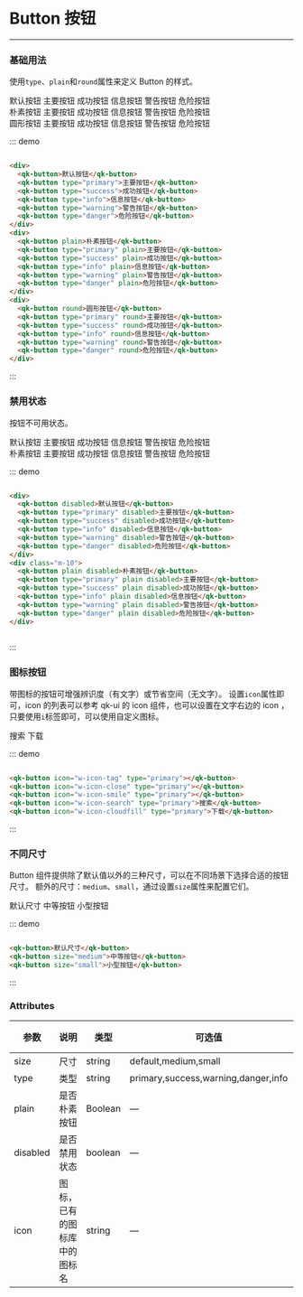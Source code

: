 # Button 按钮
----
### 基础用法
使用```type```、```plain```和```round```属性来定义 Button 的样式。

<div class="demo-block">
  <div>
    <qk-button>默认按钮</qk-button>
    <qk-button type="primary">主要按钮</qk-button>
    <qk-button type="success">成功按钮</qk-button>
    <qk-button type="info">信息按钮</qk-button>
    <qk-button type="warning">警告按钮</qk-button>
    <qk-button type="danger">危险按钮</qk-button>
  </div>
  <div class="m-10">
    <qk-button plain>朴素按钮</qk-button>
    <qk-button type="primary" plain>主要按钮</qk-button>
    <qk-button type="success" plain>成功按钮</qk-button>
    <qk-button type="info" plain>信息按钮</qk-button>
    <qk-button type="warning" plain>警告按钮</qk-button>
    <qk-button type="danger" plain>危险按钮</qk-button>
  </div>
  <div class="m-10">
    <qk-button round>圆形按钮</qk-button>
    <qk-button type="primary" round>主要按钮</qk-button>
    <qk-button type="success" round>成功按钮</qk-button>
    <qk-button type="info" round>信息按钮</qk-button>
    <qk-button type="warning" round>警告按钮</qk-button>
    <qk-button type="danger" round>危险按钮</qk-button>
  </div>
</div>

::: demo
```html

<div>
  <qk-button>默认按钮</qk-button>
  <qk-button type="primary">主要按钮</qk-button>
  <qk-button type="success">成功按钮</qk-button>
  <qk-button type="info">信息按钮</qk-button>
  <qk-button type="warning">警告按钮</qk-button>
  <qk-button type="danger">危险按钮</qk-button>
</div>
<div>
  <qk-button plain>朴素按钮</qk-button>
  <qk-button type="primary" plain>主要按钮</qk-button>
  <qk-button type="success" plain>成功按钮</qk-button>
  <qk-button type="info" plain>信息按钮</qk-button>
  <qk-button type="warning" plain>警告按钮</qk-button>
  <qk-button type="danger" plain>危险按钮</qk-button>
</div>
<div>
  <qk-button round>圆形按钮</qk-button>
  <qk-button type="primary" round>主要按钮</qk-button>
  <qk-button type="success" round>成功按钮</qk-button>
  <qk-button type="info" round>信息按钮</qk-button>
  <qk-button type="warning" round>警告按钮</qk-button>
  <qk-button type="danger" round>危险按钮</qk-button>
</div>

```
:::

### 禁用状态

按钮不可用状态。

<div class="demo-block">
  <div>
    <qk-button disabled>默认按钮</qk-button>
    <qk-button type="primary" disabled>主要按钮</qk-button>
    <qk-button type="success" disabled>成功按钮</qk-button>
    <qk-button type="info" disabled>信息按钮</qk-button>
    <qk-button type="warning" disabled>警告按钮</qk-button>
    <qk-button type="danger" disabled>危险按钮</qk-button>
  </div>
  <div class="m-10">
    <qk-button plain disabled>朴素按钮</qk-button>
    <qk-button type="primary" plain disabled>主要按钮</qk-button>
    <qk-button type="success" plain disabled>成功按钮</qk-button>
    <qk-button type="info" plain disabled>信息按钮</qk-button>
    <qk-button type="warning" plain disabled>警告按钮</qk-button>
    <qk-button type="danger" plain disabled>危险按钮</qk-button>
  </div>
</div>

::: demo
```html

<div>
  <qk-button disabled>默认按钮</qk-button>
  <qk-button type="primary" disabled>主要按钮</qk-button>
  <qk-button type="success" disabled>成功按钮</qk-button>
  <qk-button type="info" disabled>信息按钮</qk-button>
  <qk-button type="warning" disabled>警告按钮</qk-button>
  <qk-button type="danger" disabled>危险按钮</qk-button>
</div>
<div class="m-10">
  <qk-button plain disabled>朴素按钮</qk-button>
  <qk-button type="primary" plain disabled>主要按钮</qk-button>
  <qk-button type="success" plain disabled>成功按钮</qk-button>
  <qk-button type="info" plain disabled>信息按钮</qk-button>
  <qk-button type="warning" plain disabled>警告按钮</qk-button>
  <qk-button type="danger" plain disabled>危险按钮</qk-button>
</div>
  
```
:::

### 图标按钮
带图标的按钮可增强辨识度（有文字）或节省空间（无文字）。
设置```icon```属性即可，icon 的列表可以参考 qk-ui 的 icon 组件，也可以设置在文字右边的 icon ，只要使用```i```标签即可，可以使用自定义图标。
<div class="demo-block">
  <qk-button icon="w-icon-tag" type="primary"></qk-button>
  <qk-button icon="w-icon-close" type="primary"></qk-button>
  <qk-button icon="w-icon-smile" type="primary"></qk-button>
  <qk-button icon="w-icon-search" type="primary">搜索</qk-button>
  <qk-button icon="w-icon-cloudfill" type="primary">下载</qk-button>
</div>

::: demo
```html

<qk-button icon="w-icon-tag" type="primary"></qk-button>
<qk-button icon="w-icon-close" type="primary"></qk-button>
<qk-button icon="w-icon-smile" type="primary"></qk-button>
<qk-button icon="w-icon-search" type="primary">搜索</qk-button>
<qk-button icon="w-icon-cloudfill" type="primary">下载</qk-button>

```
:::


### 不同尺寸

Button 组件提供除了默认值以外的三种尺寸，可以在不同场景下选择合适的按钮尺寸。
额外的尺寸：```medium```、```small```，通过设置```size```属性来配置它们。
<div class="demo-block">
  <qk-button>默认尺寸</qk-button>
  <qk-button size="medium">中等按钮</qk-button>
  <qk-button size="small">小型按钮</qk-button>
</div>

::: demo
```html

<qk-button>默认尺寸</qk-button>
<qk-button size="medium">中等按钮</qk-button>
<qk-button size="small">小型按钮</qk-button>

```
:::

### Attributes
| 参数      | 说明    | 类型      | 可选值       | 默认值   |
|---------- |-------- |---------- |-------------  |-------- |
| size     | 尺寸   | string  |   default,medium,small            |    —     |
| type     | 类型   | string    |   primary,success,warning,danger,info |     —    |
| plain     | 是否朴素按钮   | Boolean    | — | false   |
| disabled  | 是否禁用状态    | boolean   | —   | false   |
| icon  | 图标，已有的图标库中的图标名 | string   |  —  |  —  |
